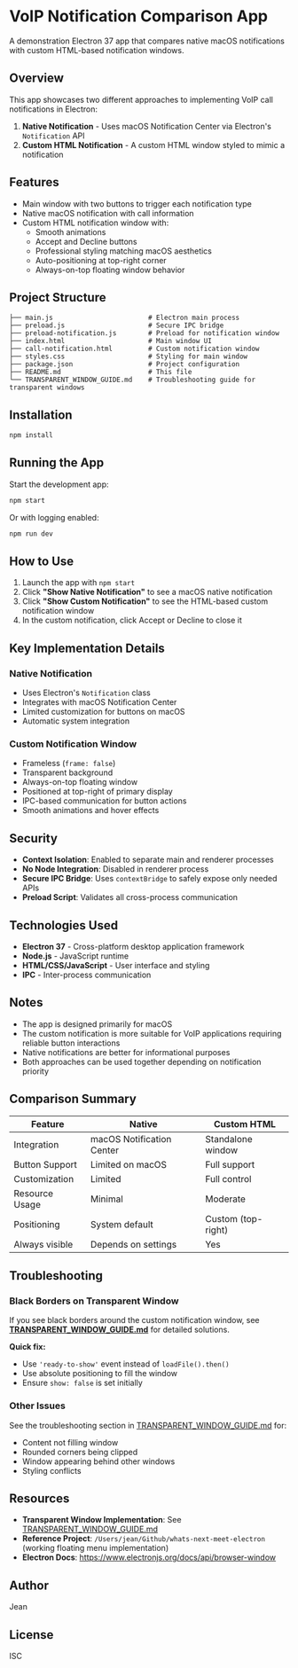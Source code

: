 # VoIP Notification Comparison App

A demonstration Electron 37 app that compares native macOS notifications with custom HTML-based notification windows.

## Overview

This app showcases two different approaches to implementing VoIP call notifications in Electron:

1. **Native Notification** - Uses macOS Notification Center via Electron's `Notification` API
2. **Custom HTML Notification** - A custom HTML window styled to mimic a notification

## Features

- Main window with two buttons to trigger each notification type
- Native macOS notification with call information
- Custom HTML notification window with:
  - Smooth animations
  - Accept and Decline buttons
  - Professional styling matching macOS aesthetics
  - Auto-positioning at top-right corner
  - Always-on-top floating window behavior

## Project Structure

```
├── main.js                        # Electron main process
├── preload.js                     # Secure IPC bridge
├── preload-notification.js        # Preload for notification window
├── index.html                     # Main window UI
├── call-notification.html         # Custom notification window
├── styles.css                     # Styling for main window
├── package.json                   # Project configuration
├── README.md                      # This file
└── TRANSPARENT_WINDOW_GUIDE.md    # Troubleshooting guide for transparent windows
```

## Installation

```bash
npm install
```

## Running the App

Start the development app:
```bash
npm start
```

Or with logging enabled:
```bash
npm run dev
```

## How to Use

1. Launch the app with `npm start`
2. Click **"Show Native Notification"** to see a macOS native notification
3. Click **"Show Custom Notification"** to see the HTML-based custom notification window
4. In the custom notification, click Accept or Decline to close it

## Key Implementation Details

### Native Notification
- Uses Electron's `Notification` class
- Integrates with macOS Notification Center
- Limited customization for buttons on macOS
- Automatic system integration

### Custom Notification Window
- Frameless (`frame: false`)
- Transparent background
- Always-on-top floating window
- Positioned at top-right of primary display
- IPC-based communication for button actions
- Smooth animations and hover effects

## Security

- **Context Isolation**: Enabled to separate main and renderer processes
- **No Node Integration**: Disabled in renderer process
- **Secure IPC Bridge**: Uses `contextBridge` to safely expose only needed APIs
- **Preload Script**: Validates all cross-process communication

## Technologies Used

- **Electron 37** - Cross-platform desktop application framework
- **Node.js** - JavaScript runtime
- **HTML/CSS/JavaScript** - User interface and styling
- **IPC** - Inter-process communication

## Notes

- The app is designed primarily for macOS
- The custom notification is more suitable for VoIP applications requiring reliable button interactions
- Native notifications are better for informational purposes
- Both approaches can be used together depending on notification priority

## Comparison Summary

| Feature | Native | Custom HTML |
|---------|--------|------------|
| Integration | macOS Notification Center | Standalone window |
| Button Support | Limited on macOS | Full support |
| Customization | Limited | Full control |
| Resource Usage | Minimal | Moderate |
| Positioning | System default | Custom (top-right) |
| Always visible | Depends on settings | Yes |

## Troubleshooting

### Black Borders on Transparent Window

If you see black borders around the custom notification window, see **[TRANSPARENT_WINDOW_GUIDE.md](./TRANSPARENT_WINDOW_GUIDE.md)** for detailed solutions.

**Quick fix:**
- Use `'ready-to-show'` event instead of `loadFile().then()`
- Use absolute positioning to fill the window
- Ensure `show: false` is set initially

### Other Issues

See the troubleshooting section in [TRANSPARENT_WINDOW_GUIDE.md](./TRANSPARENT_WINDOW_GUIDE.md) for:
- Content not filling window
- Rounded corners being clipped
- Window appearing behind other windows
- Styling conflicts

## Resources

- **Transparent Window Implementation**: See [TRANSPARENT_WINDOW_GUIDE.md](./TRANSPARENT_WINDOW_GUIDE.md)
- **Reference Project**: `/Users/jean/Github/whats-next-meet-electron` (working floating menu implementation)
- **Electron Docs**: https://www.electronjs.org/docs/api/browser-window

## Author

Jean

## License

ISC
